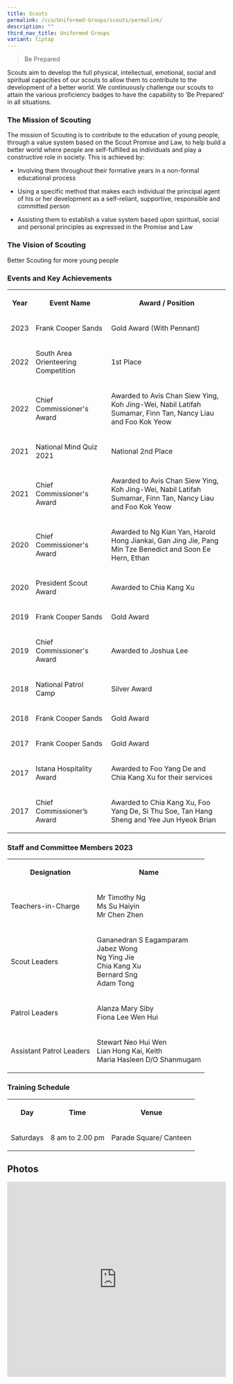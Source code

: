 ```yaml
---
title: Scouts
permalink: /cca/Uniformed-Groups/scouts/permalink/
description: ""
third_nav_title: Uniformed Groups
variant: tiptap
---
```

<blockquote><p>Be Prepared</p></blockquote><p>Scouts aim to develop the full physical, intellectual, emotional, social and spiritual capacities of our scouts to allow them to contribute to the development of a better world. We continuously challenge our scouts to attain the various proficiency badges to have the capability to ‘Be Prepared’ in all situations.</p><h3>The Mission of Scouting</h3><p>The mission of Scouting is to contribute to the education of young people, through a value system based on the Scout Promise and Law, to help build a better world where people are self-fulfilled as individuals and play a constructive role in society. This is achieved by:</p><ul data-tight="true" class="tight"><li><p>Involving them throughout their formative years in a non-formal educational process</p></li><li><p>Using a specific method that makes each individual the principal agent of his or her development as a self-reliant, supportive, responsible and committed person</p></li><li><p>Assisting them to establish a value system based upon spiritual, social and personal principles as expressed in the Promise and Law</p></li></ul><h3>The Vision of Scouting</h3><p>Better Scouting for more young people</p><h3>Events and Key Achievements</h3><table><tbody><tr><th rowspan="1" colspan="1"><p>Year</p></th><th rowspan="1" colspan="1"><p>Event Name</p></th><th rowspan="1" colspan="1"><p>Award / Position</p></th></tr><tr><td rowspan="1" colspan="1"><p>2023</p></td><td rowspan="1" colspan="1"><p>Frank Cooper Sands</p></td><td rowspan="1" colspan="1"><p>Gold Award (With Pennant)</p></td></tr><tr><td rowspan="1" colspan="1"><p>2022</p></td><td rowspan="1" colspan="1"><p>South Area Orienteering Competition</p></td><td rowspan="1" colspan="1"><p>1st Place</p></td></tr><tr><td rowspan="1" colspan="1"><p>2022</p></td><td rowspan="1" colspan="1"><p>Chief Commissioner's Award</p></td><td rowspan="1" colspan="1"><p>Awarded to Avis Chan Siew Ying, Koh Jing-Wei, Nabil Latifah Sumamar, Finn Tan, Nancy Liau and Foo Kok Yeow</p></td></tr><tr><td rowspan="1" colspan="1"><p>2021</p></td><td rowspan="1" colspan="1"><p>National Mind Quiz 2021</p></td><td rowspan="1" colspan="1"><p>National 2nd Place</p></td></tr><tr><td rowspan="1" colspan="1"><p>2021</p></td><td rowspan="1" colspan="1"><p>Chief Commissioner's Award</p></td><td rowspan="1" colspan="1"><p>Awarded to Avis Chan Siew Ying, Koh Jing-Wei, Nabil Latifah Sumamar, Finn Tan, Nancy Liau and Foo Kok Yeow</p></td></tr><tr><td rowspan="1" colspan="1"><p>2020</p></td><td rowspan="1" colspan="1"><p>Chief Commissioner's Award</p></td><td rowspan="1" colspan="1"><p>Awarded to Ng Kian Yan, Harold Hong Jiankai, Gan Jing Jie, Pang Min Tze Benedict and Soon Ee Hern, Ethan</p></td></tr><tr><td rowspan="1" colspan="1"><p>2020</p></td><td rowspan="1" colspan="1"><p>President Scout Award</p></td><td rowspan="1" colspan="1"><p>Awarded to Chia Kang Xu</p></td></tr><tr><td rowspan="1" colspan="1"><p>2019</p></td><td rowspan="1" colspan="1"><p>Frank Cooper Sands</p></td><td rowspan="1" colspan="1"><p>Gold Award</p></td></tr><tr><td rowspan="1" colspan="1"><p>2019</p></td><td rowspan="1" colspan="1"><p>Chief Commissioner's Award</p></td><td rowspan="1" colspan="1"><p>Awarded to Joshua Lee</p></td></tr><tr><td rowspan="1" colspan="1"><p>2018</p></td><td rowspan="1" colspan="1"><p>National Patrol Camp</p></td><td rowspan="1" colspan="1"><p>Silver Award</p></td></tr><tr><td rowspan="1" colspan="1"><p>2018</p></td><td rowspan="1" colspan="1"><p>Frank Cooper Sands</p></td><td rowspan="1" colspan="1"><p>Gold Award</p></td></tr><tr><td rowspan="1" colspan="1"><p>2017</p></td><td rowspan="1" colspan="1"><p>Frank Cooper Sands</p></td><td rowspan="1" colspan="1"><p>Gold Award</p></td></tr><tr><td rowspan="1" colspan="1"><p>2017</p></td><td rowspan="1" colspan="1"><p>Istana Hospitality Award</p></td><td rowspan="1" colspan="1"><p>Awarded to Foo Yang De and Chia Kang Xu for their services</p></td></tr><tr><td rowspan="1" colspan="1"><p>2017</p></td><td rowspan="1" colspan="1"><p>Chief Commissioner’s Award</p></td><td rowspan="1" colspan="1"><p>Awarded to Chia Kang Xu, Foo Yang De, Si Thu Soe, Tan Hang Sheng and Yee Jun Hyeok Brian</p></td></tr></tbody></table><h3>Staff and Committee Members 2023</h3><table><tbody><tr><th rowspan="1" colspan="1"><p>Designation</p></th><th rowspan="1" colspan="1"><p>Name</p></th></tr><tr><td rowspan="1" colspan="1"><p>Teachers-in-Charge</p></td><td rowspan="1" colspan="1"><p>Mr Timothy Ng<br>Ms Su Haiyin<br>Mr Chen Zhen</p></td></tr><tr><td rowspan="1" colspan="1"><p>Scout Leaders</p></td><td rowspan="1" colspan="1"><p>Gananedran S Eagamparam <br>Jabez Wong<br>Ng Ying Jie <br>Chia Kang Xu <br>Bernard Sng<br>Adam Tong</p></td></tr><tr><td rowspan="1" colspan="1"><p>Patrol Leaders</p></td><td rowspan="1" colspan="1"><p>Alanza Mary Siby<br>Fiona Lee Wen Hui</p></td></tr><tr><td rowspan="1" colspan="1"><p>Assistant Patrol Leaders</p></td><td rowspan="1" colspan="1"><p>Stewart Neo Hui Wen<br>Lian Hong Kai, Keith<br>Maria Hasleen D/O Shanmugam</p></td></tr></tbody></table><h3>Training Schedule</h3><table><tbody><tr><th rowspan="1" colspan="1"><p>Day</p></th><th rowspan="1" colspan="1"><p>Time</p></th><th rowspan="1" colspan="1"><p>Venue</p></th></tr><tr><td rowspan="1" colspan="1"><p>Saturdays</p></td><td rowspan="1" colspan="1"><p>8 am to 2.00 pm</p></td><td rowspan="1" colspan="1"><p>Parade Square/ Canteen</p></td></tr></tbody></table><h2>Photos</h2><div class="iframe-wrapper"><iframe height="450" width="100%" allowfullscreen="true" frameborder="0" src="https://docs.google.com/presentation/d/e/2PACX-1vQ3V9MPa2gfkdprwp0rLQ7QyFm3uzRSD_ccwbgNPY6LURIZOH5CDnM6-QNOdaSG78dj-9wLTOWR5WQp/embed?start=true&amp;loop=true&amp;delayms=3000"></iframe></div><p></p>